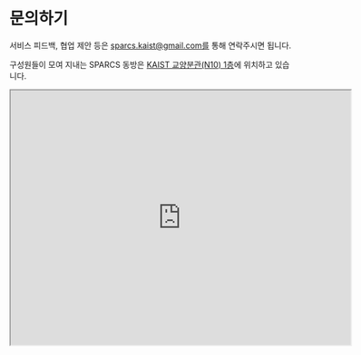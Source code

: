 # 문의하기

서비스 피드백, 협업 제안 등은 sparcs.kaist@gmail.com를 통해 연락주시면 됩니다.

구성원들이 모여 지내는 SPARCS 동방은 [KAIST 교양분관(N10) 1층](https://naver.me/GKvuqcpB)에 위치하고 있습니다.

<iframe src="https://www.google.com/maps/embed?pb=!1m18!1m12!1m3!1d3212.447652135281!2d127.35783487549774!3d36.37415579160039!2m3!1f0!2f0!3f0!3m2!1i1024!2i768!4f13.1!3m3!1m2!1s0x35654bd002a896ad%3A0xd9223d7b4a4e0a52!2zU1BBUkNTIOuPmeuwqQ!5e0!3m2!1sko!2skr!4v1682645690662!5m2!1sko!2skr" width="600" height="450" style={{border:0}} allowfullscreen="" loading="lazy" referrerpolicy="no-referrer-when-downgrade"></iframe>
